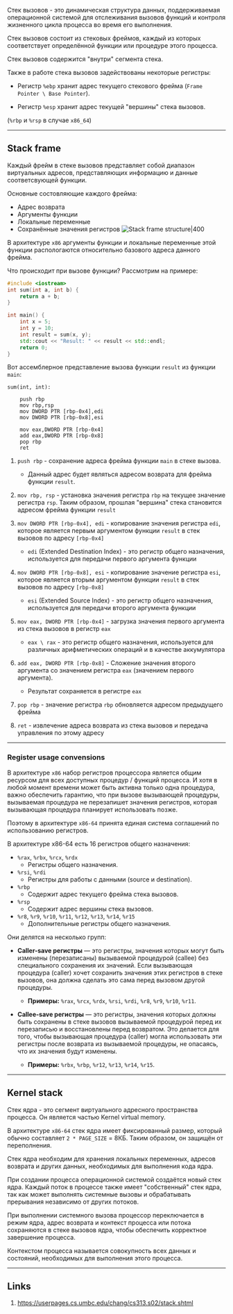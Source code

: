 Стек вызовов - это динамическая структура данных, поддерживаемая операционной системой для отслеживания вызовов функций и контроля жизненного цикла процесса во время его выполнения.

Стек вызовов состоит из стековых фреймов, каждый из которых соответствует определённой функции или процедуре этого процесса.

Стек вызовов содержится "внутри" сегмента стека.

Также в работе стека вызовов задействованы некоторые регистры:

- Регистр `%ebp` хранит адрес текущего стекового фрейма 
  (`Frame Pointer \ Base Pointer`).

- Регистр `%esp` хранит адрес текущей "вершины" стека вызовов.

(`%rbp` и `%rsp` в случае `x86_64`)

---
## Stack frame

Каждый фрейм в стеке вызовов представляет собой диапазон виртуальных адресов, представляющих информацию и данные соответсвующей функции.

Основные состовляющие каждого фрейма:

- Адрес возврата
- Аргументы функции
- Локальные переменные
- Сохранённые значения регистров
![Stack frame structure|400](https://github.com/user-attachments/assets/c9013848-6cc1-4f2c-bd23-c8f5cf79999e)

В архитектуре `x86` аргументы функции и локальные переменные этой функции распологаются относительно базового адреса данного фрейма.


Что происходит при вызове функции? Рассмотрим на примере:

``` C++
#include <iostream>
int sum(int a, int b) {
    return a + b;
}

int main() {
    int x = 5;
    int y = 10;
    int result = sum(x, y);
    std::cout << "Result: " << result << std::endl;
    return 0;
}
```

Вот ассемблерное представление вызова функции `result` из функции `main`:

``` assembly
sum(int, int):

	push rbp
	mov rbp,rsp
	mov DWORD PTR [rbp-0x4],edi
	mov DWORD PTR [rbp-0x8],esi
	
	mov eax,DWORD PTR [rbp-0x4]
	add eax,DWORD PTR [rbp-0x8]
	pop rbp
	ret
```

1. `push rbp` - сохранение адреса фрейма функции `main` в стеке вызова. 
	- Данный адрес будет являться адресом возврата для фрейма функции `result`.

2. `mov rbp, rsp` - установка значения регистра `rbp` на текущее значение регистра `rsp`. Таким образом, прошлая "вершина" стека становится адресом фрейма функции `result`

3. `mov DWORD PTR [rbp-0x4], edi` - копирование значения регистра `edi`, которое является первым аргументом функции `result` в стек вызовов по адресу `[rbp-0x4]`
	- `edi` (Extended Destination Index) - это регистр общего назначения, используется для передачи первого аргумента функции

5. `mov DWORD PTR [rbp-0x8], esi` - копирование значение регистра `esi`, которое является вторым аргументом функции `result` в стек вызовов по адресу `[rbp-0x8]`
	- `esi` (Extended Source Index) - это регистр общего назначения, используется для передачи второго аргумента функции

6. `mov eax, DWORD PTR [rbp-0x4]` - загрузка значения первого аргумента из стека вызовов в регистр `eax`
	- `eax \ rax` - это регистр общего назначения, используется для различных арифметических операций и в качестве аккумулятора

7. `add eax, DWORD PTR [rbp-0x8]` - Сложение значения второго аргумента со значением регистра `eax` (значением первого аргумента). 
	- Результат сохраняется в регистре `eax`

8. `pop rbp` - значение регистра `rbp` обновляется адресом предыдущего фрейма

9. `ret` - извлечение адреса возврата из стека вызовов и передача управления по этому адресу

---
### Register usage convensions

В архитектуре `x86` набор регистров процессора является общим ресурсом для всех доступных процедур / функций процесса. И хотя в любой момент времени может быть активна только одна процедура, важно обеспечить гарантию, что при вызове вызывающей процедуры, вызываемая процедура не перезапишет значения регистров, которая вызывающая процедура планирует использовать позже.

Поэтому в архитектуре `x86-64` принята единая система соглашений по использованию регистров.

В архитектуре x86-64 есть 16 регистров общего назначения:

- `%rax`, `%rbx`, `%rcx`, `%rdx`
	- Регистры общего назначения.    
- `%rsi`, `%rdi`
	- Регистры для работы с данными (source и destination).
- `%rbp`
	- Содержит адрес текущего фрейма стека вызовов.
- `%rsp`
	- Содержит адрес вершины стека вызовов.
- `%r8`, `%r9`, `%r10`, `%r11`, `%r12`, `%r13`, `%r14`, `%r15`
	- Дополнительные регистры общего назначения.

Они делятся на несколько групп:

- **Caller-save регистры** — это регистры, значения которых могут быть изменены (перезаписаны) вызываемой процедурой (callee) без специального сохранения их значений. Если вызывающая процедура (caller) хочет сохранить значения этих регистров в стеке вызовов, она должна сделать это сама перед вызовом другой процедуры.

	- **Примеры:** `%rax`, `%rcx`, `%rdx`, `%rsi`, `%rdi`, `%r8`, `%r9`, `%r10`, `%r11`.


- **Callee-save регистры** — это регистры, значения которых должны быть сохранены в стеке вызовов вызываемой процедурой перед их перезаписью и восстановлены перед возвратом. Это делается для того, чтобы вызывающая процедура (caller) могла использовать эти регистры после возврата из вызываемой процедуры, не опасаясь, что их значения будут изменены.

	- **Примеры:** `%rbx`, `%rbp`, `%r12`, `%r13`, `%r14`, `%r15`.

---
## Kernel stack

Стек ядра - это сегмент виртуального адресного пространства процесса. Он является частью Kernel virtual memory.


В архитектуре `x86-64` стек ядра имеет фиксированный размер, который обычно составляет `2 * PAGE_SIZE` = 8КБ. Таким образом, он защищён от переполнения.


Стек ядра необходим для хранения локальных переменных, адресов возврата и других данных, необходимых для выполнения кода ядра.


При создании процесса операционной системой создаётся новый стек ядра. Каждый поток в процессе также имеет "собственный" стек ядра, так как может выполнять системные вызовы и обрабатывать прерывания независимо от других потоков.


При выполнении системного вызова процессор переключается в режим ядра, адрес возврата и контекст процесса или потока сохраняются в стеке вызовов ядра, чтобы обеспечить корректное завершение процесса.

Контекстом процесса называется совокупность всех данных и состояний, необходимых для выполнения этого процесса.

---
## Links

1. https://userpages.cs.umbc.edu/chang/cs313.s02/stack.shtml
